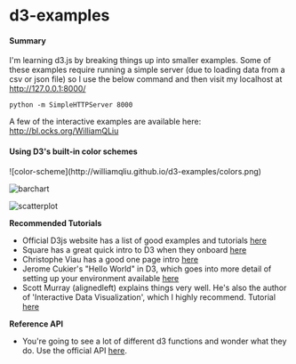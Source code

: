 d3-examples
===========

<h4>Summary</h4>

I'm learning d3.js by breaking things up into smaller examples.  Some of these examples require running a simple server (due to loading data from a csv or json file) so I use the below command and then visit my localhost at http://127.0.0.1:8000/

    python -m SimpleHTTPServer 8000

A few of the interactive examples are available here: http://bl.ocks.org/WilliamQLiu

<h4>Using D3's built-in color schemes</h4>
![color-scheme](http://williamqliu.github.io/d3-examples/colors.png)

![barchart](http://williamqliu.github.io/d3-examples/barchart.png)

![scatterplot](http://williamqliu.github.io/d3-examples/scatterplot.png)


**Recommended Tutorials**

 - Official D3js website has a list of good examples and tutorials [here][1]
 - Square has a great quick intro to D3 when they onboard [here][2]
 - Christophe Viau has a good one page intro [here][3]
 - Jerome Cukier's "Hello World" in D3, which goes into more detail of setting up your environment available [here][4]
 - Scott Murray (alignedleft) explains things very well.  He's also the author of 'Interactive Data Visualization', which I highly recommend.  Tutorial [here][5]

**Reference API**

 - You're going to see a lot of different d3 functions and wonder what they do.  Use the official API [here][6].

  [1]: https://github.com/mbostock/d3/wiki/Tutorials
  [2]: http://square.github.io/intro-to-d3/
  [3]: http://christopheviau.com/d3_tutorial/
  [4]: http://www.jeromecukier.net/blog/2012/09/04/getting-to-hello-world-with-d3/
  [5]: http://alignedleft.com/tutorials/d3/
  [6]: https://github.com/mbostock/d3/wiki/API-Reference
